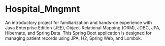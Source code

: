 # Hospital_Mngmnt
An introductory project for familiarization and hands-on experience with Java Enterprise Edition (JEE), Object-Relational Mapping (ORM), JDBC, JPA, Hibernate, and Spring Data. This Spring Boot application is designed for managing patient records using JPA, H2, Spring Web, and Lombok.
